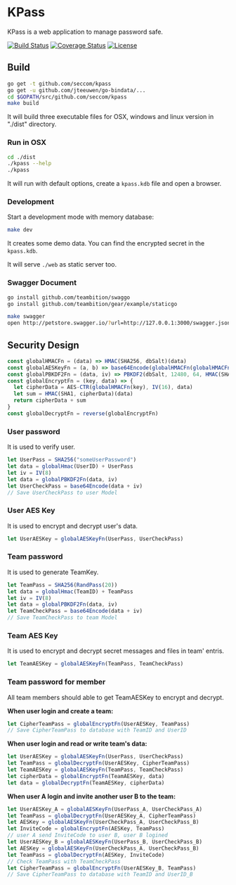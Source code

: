 # KPass

KPass is a web application to manage password safe.

[![Build Status](http://img.shields.io/travis/seccom/kpass.svg?style=flat-square)](https://travis-ci.org/seccom/kpass)
[![Coverage Status](http://img.shields.io/coveralls/seccom/kpass.svg?style=flat-square)](https://coveralls.io/r/seccom/kpass)
[![License](http://img.shields.io/badge/license-mit-blue.svg?style=flat-square)](https://raw.githubusercontent.com/seccom/kpass/master/LICENSE)

## Build

```sh
go get -t github.com/seccom/kpass
go get -u github.com/jteeuwen/go-bindata/...
cd $GOPATH/src/github.com/seccom/kpass
make build
```
It will build three executable files for OSX, windows and linux version in "./dist" directory.

### Run in OSX

```sh
cd ./dist
./kpass --help
./kpass
```

It will run with default options, create a `kpass.kdb` file and open a browser.

### Development

Start a development mode with memory database:

```sh
make dev
```

It creates some demo data. You can find the encrypted secret in the `kpass.kdb`.

It will serve `./web` as static server too.

### Swagger Document

```sh
go install github.com/teambition/swaggo
go install github.com/teambition/gear/example/staticgo
```

```sh
make swagger
open http://petstore.swagger.io/?url=http://127.0.0.1:3000/swagger.json
```

## Security Design

```js
const globalHMACFn = (data) => HMAC(SHA256, dbSalt)(data)
const globalAESKeyFn = (a, b) => base64Encode(globalHMACFn(globalHMACFn(a) + globalHMACFn(b)))
const globalPBKDF2Fn = (data, iv) => PBKDF2(dbSalt, 12480, 64, HMAC(SHA512, iv))(data)
const globalEncryptFn = (key, data) => {
  let cipherData = AES-CTR(globalHMACFn(key), IV(16), data)
  let sum = HMAC(SHA1, cipherData)(data)
  return cipherData + sum
}
const globalDecryptFn = reverse(globalEncryptFn)
```

### User password

It is used to verify user.

```js
let UserPass = SHA256("someUserPassword")
let data = globalHmac(UserID) + UserPass
let iv = IV(8)
let data = globalPBKDF2Fn(data, iv)
let UserCheckPass = base64Encode(data + iv)
// Save UserCheckPass to user Model
```

### User AES Key

It is used to encrypt and decrypt user's data.

```js
let UserAESKey = globalAESKeyFn(UserPass, UserCheckPass)
```

### Team password

It is used to generate TeamKey.

```js
let TeamPass = SHA256(RandPass(20))
let data = globalHmac(TeamID) + TeamPass
let iv = IV(8)
let data = globalPBKDF2Fn(data, iv)
let TeamCheckPass = base64Encode(data + iv)
// Save TeamCheckPass to team Model
```

### Team AES Key

It is used to encrypt and decrypt secret messages and files in team' entris.

```js
let TeamAESKey = globalAESKeyFn(TeamPass, TeamCheckPass)
```

### Team password for member

All team members should able to get TeamAESKey to encrypt and decrypt.

**When user login and create a team:**

```js
let CipherTeamPass = globalEncryptFn(UserAESKey, TeamPass)
// Save CipherTeamPass to database with TeamID and UserID
```

**When user login and read or write team's data:**

```js
let UserAESKey = globalAESKeyFn(UserPass, UserCheckPass)
let TeamPass = globalDecryptFn(UserAESKey, CipherTeamPass)
let TeamAESKey = globalAESKeyFn(TeamPass, TeamCheckPass)
let cipherData = globalEncryptFn(TeamAESKey, data)
let data = globalDecryptFn(TeamAESKey, cipherData)
```

**When user A login and invite another user B to the team:**

```js
let UserAESKey_A = globalAESKeyFn(UserPass_A, UserCheckPass_A)
let TeamPass = globalDecryptFn(UserAESKey_A, CipherTeamPass)
let AESKey = globalAESKeyFn(UserCheckPass_A, UserCheckPass_B)
let InviteCode = globalEncryptFn(AESKey, TeamPass)
// user A send InviteCode to user B, user B logined
let UserAESKey_B = globalAESKeyFn(UserPass_B, UserCheckPass_B)
let AESKey = globalAESKeyFn(UserCheckPass_A, UserCheckPass_B)
let TeamPass = globalDecryptFn(AESKey, InviteCode)
// Check TeamPass with TeamCheckPass
let CipherTeamPass = globalEncryptFn(UserAESKey_B, TeamPass)
// Save CipherTeamPass to database with TeamID and UserID_B
```